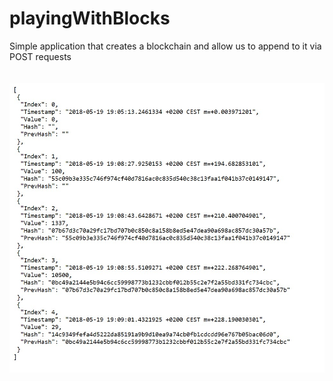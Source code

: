 # playingWithBlocks
Simple application that creates a blockchain and allow us to append to it via POST requests
<br>
<br>
<br>
<img src="https://github.com/sanderhelleso/playingWithBlocks/blob/master/img/blockchain.jpg">


